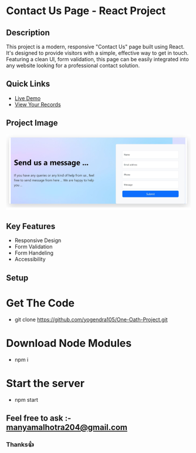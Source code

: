 # Contact Us Page - React Project

## Description

This project is a modern, responsive "Contact Us" page built using React. It's designed to provide visitors with a simple, effective way to get in touch. Featuring a clean UI, form validation, this page can be easily integrated into any website looking for a professional contact solution.

## Quick Links

- <a href="https://dulcet-sopapillas-1bbb97.netlify.app/">Live Demo</a>
- <a href="https://docs.google.com/spreadsheets/d/1M5bJxcnDLYAQe77GGtzVNPzM1DcFjSCCObdVkgUKNWY/edit?usp=sharing">View Your Records</a>

## Project Image

<img src="https://github.com/sundramsharma1/Manya-Oath-One-Projects/blob/main/Untitled.jpg">

## Key Features

- Responsive Design
- Form Validation 
- Form Handeling 
- Accessibility

## Setup
 # Get The Code
 - git clone https://github.com/yogendra105/One-Oath-Project.git
 # Download Node Modules
 - npm i
 # Start the server
 - npm start
   
## Feel free to ask :- manyamalhotra204@gmail.com

### Thanks👍
